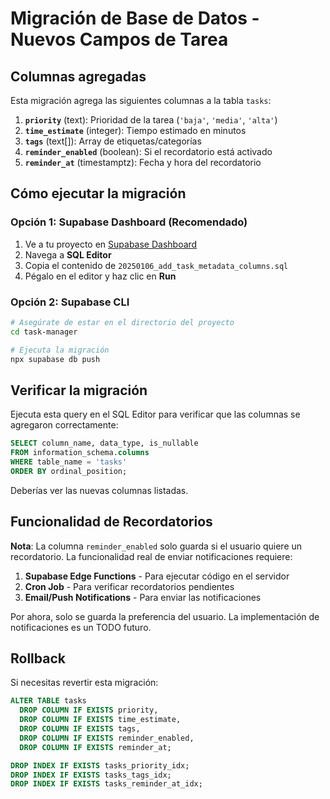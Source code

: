 # Migración de Base de Datos - Nuevos Campos de Tarea

## Columnas agregadas

Esta migración agrega las siguientes columnas a la tabla `tasks`:

1. **`priority`** (text): Prioridad de la tarea (`'baja'`, `'media'`, `'alta'`)
2. **`time_estimate`** (integer): Tiempo estimado en minutos
3. **`tags`** (text[]): Array de etiquetas/categorías
4. **`reminder_enabled`** (boolean): Si el recordatorio está activado
5. **`reminder_at`** (timestamptz): Fecha y hora del recordatorio

## Cómo ejecutar la migración

### Opción 1: Supabase Dashboard (Recomendado)

1. Ve a tu proyecto en [Supabase Dashboard](https://supabase.com/dashboard)
2. Navega a **SQL Editor**
3. Copia el contenido de `20250106_add_task_metadata_columns.sql`
4. Pégalo en el editor y haz clic en **Run**

### Opción 2: Supabase CLI

```bash
# Asegúrate de estar en el directorio del proyecto
cd task-manager

# Ejecuta la migración
npx supabase db push
```

## Verificar la migración

Ejecuta esta query en el SQL Editor para verificar que las columnas se agregaron correctamente:

```sql
SELECT column_name, data_type, is_nullable
FROM information_schema.columns
WHERE table_name = 'tasks'
ORDER BY ordinal_position;
```

Deberías ver las nuevas columnas listadas.

## Funcionalidad de Recordatorios

**Nota**: La columna `reminder_enabled` solo guarda si el usuario quiere un recordatorio. La funcionalidad real de enviar notificaciones requiere:

1. **Supabase Edge Functions** - Para ejecutar código en el servidor
2. **Cron Job** - Para verificar recordatorios pendientes
3. **Email/Push Notifications** - Para enviar las notificaciones

Por ahora, solo se guarda la preferencia del usuario. La implementación de notificaciones es un TODO futuro.

## Rollback

Si necesitas revertir esta migración:

```sql
ALTER TABLE tasks
  DROP COLUMN IF EXISTS priority,
  DROP COLUMN IF EXISTS time_estimate,
  DROP COLUMN IF EXISTS tags,
  DROP COLUMN IF EXISTS reminder_enabled,
  DROP COLUMN IF EXISTS reminder_at;

DROP INDEX IF EXISTS tasks_priority_idx;
DROP INDEX IF EXISTS tasks_tags_idx;
DROP INDEX IF EXISTS tasks_reminder_at_idx;
```

